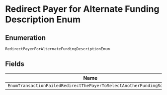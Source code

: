 
# Redirect Payer for Alternate Funding Description Enum

## Enumeration

`RedirectPayerForAlternateFundingDescriptionEnum`

## Fields

| Name |
|  --- |
| `EnumTransactionFailedRedirectThePayerToSelectAnotherFundingSource` |

